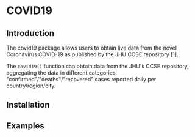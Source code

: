 # COVID19

## Introduction
The covid19 package allows users to obtain live data from the
novel Coronavirus COVID-19 as published by the JHU CCSE repository [1].

The `covid19()` function can obtain data from the JHU's CCSE repository,
aggregating the data in different categories "confirmed"/"deaths"/"recovered"
cases reported daily per country/region/city.

## Installation

## Examples
